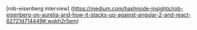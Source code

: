 
[rob-eisenberg interview] (https://medium.com/hashnode-insights/rob-eisenberg-on-aurelia-and-how-it-stacks-up-against-angular-2-and-react-82721d714449#.wqkh2r5em)
